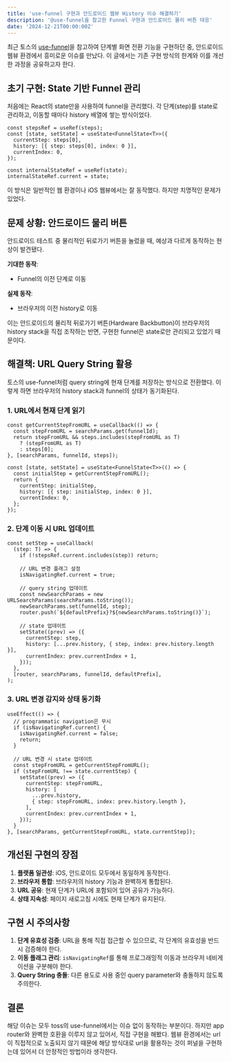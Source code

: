 ```yaml
---
title: 'use-funnel 구현과 안드로이드 웹뷰 History 이슈 해결하기'
description: '@use-funnel을 참고한 Funnel 구현과 안드로이드 물리 버튼 대응'
date: '2024-12-21T00:00:00Z'
---
```


최근 토스의 [use-funnel](https://use-funnel.slash.page/ko)을 참고하여 단계별 화면 전환 기능을 구현하던 중, 안드로이드 웹뷰 환경에서 흥미로운 이슈를 만났다. 이 글에서는 기존 구현 방식의 한계와 이를 개선한 과정을 공유하고자 한다.

## 초기 구현: State 기반 Funnel 관리

처음에는 React의 state만을 사용하여 funnel을 관리했다. 각 단계(step)를 state로 관리하고, 이동할 때마다 history 배열에 쌓는 방식이었다.

```tsx
const stepsRef = useRef(steps);
const [state, setState] = useState<FunnelState<T>>({
  currentStep: steps[0],
  history: [{ step: steps[0], index: 0 }],
  currentIndex: 0,
});

const internalStateRef = useRef(state);
internalStateRef.current = state;
```

이 방식은 일반적인 웹 환경이나 iOS 웹뷰에서는 잘 동작했다. 하지만 치명적인 문제가 있었다.

## 문제 상황: 안드로이드 물리 버튼

안드로이드 테스트 중 물리적인 뒤로가기 버튼을 눌렀을 때, 예상과 다르게 동작하는 현상이 발견됐다.

**기대한 동작**:

- Funnel의 이전 단계로 이동

**실제 동작**:

- 브라우저의 이전 history로 이동

이는 안드로이드의 물리적 뒤로가기 버튼(Hardware Backbutton)이 브라우저의 history stack을 직접 조작하는 반면, 구현한 funnel은 state로만 관리되고 있었기 때문이다.

## 해결책: URL Query String 활용

토스의 use-funnel처럼 query string에 현재 단계를 저장하는 방식으로 전환했다. 이렇게 하면 브라우저의 history stack과 funnel의 상태가 동기화된다.

### 1. URL에서 현재 단계 읽기

```tsx
const getCurrentStepFromURL = useCallback(() => {
  const stepFromURL = searchParams.get(funnelId);
  return stepFromURL && steps.includes(stepFromURL as T)
    ? (stepFromURL as T)
    : steps[0];
}, [searchParams, funnelId, steps]);

const [state, setState] = useState<FunnelState<T>>(() => {
  const initialStep = getCurrentStepFromURL();
  return {
    currentStep: initialStep,
    history: [{ step: initialStep, index: 0 }],
    currentIndex: 0,
  };
});
```

### 2. 단계 이동 시 URL 업데이트

```tsx
const setStep = useCallback(
  (step: T) => {
    if (!stepsRef.current.includes(step)) return;

    // URL 변경 플래그 설정
    isNavigatingRef.current = true;

    // query string 업데이트
    const newSearchParams = new URLSearchParams(searchParams.toString());
    newSearchParams.set(funnelId, step);
    router.push(`${defaultPrefix}?${newSearchParams.toString()}`);

    // state 업데이트
    setState((prev) => ({
      currentStep: step,
      history: [...prev.history, { step, index: prev.history.length }],
      currentIndex: prev.currentIndex + 1,
    }));
  },
  [router, searchParams, funnelId, defaultPrefix],
);
```

### 3. URL 변경 감지와 상태 동기화

```tsx
useEffect(() => {
  // programmatic navigation은 무시
  if (isNavigatingRef.current) {
    isNavigatingRef.current = false;
    return;
  }

  // URL 변경 시 state 업데이트
  const stepFromURL = getCurrentStepFromURL();
  if (stepFromURL !== state.currentStep) {
    setState((prev) => ({
      currentStep: stepFromURL,
      history: [
        ...prev.history,
        { step: stepFromURL, index: prev.history.length },
      ],
      currentIndex: prev.currentIndex + 1,
    }));
  }
}, [searchParams, getCurrentStepFromURL, state.currentStep]);
```

## 개선된 구현의 장점

1. **플랫폼 일관성**: iOS, 안드로이드 모두에서 동일하게 동작한다.
2. **브라우저 통합**: 브라우저의 history 기능과 완벽하게 통합된다.
3. **URL 공유**: 현재 단계가 URL에 포함되어 있어 공유가 가능하다.
4. **상태 지속성**: 페이지 새로고침 시에도 현재 단계가 유지된다.

## 구현 시 주의사항

1. **단계 유효성 검증**: URL을 통해 직접 접근할 수 있으므로, 각 단계의 유효성을 반드시 검증해야 한다.
2. **이동 플래그 관리**: `isNavigatingRef`를 통해 프로그래밍적 이동과 브라우저 네비게이션을 구분해야 한다.
3. **Query String 충돌**: 다른 용도로 사용 중인 query parameter와 충돌하지 않도록 주의한다.

## 결론

해당 이슈는 모두 toss의 use-funnel에서는 이슈 없이 동작하는 부분이다. 하지만 app router와 완벽한 호환을 이루지 않고 있어서, 직접 구현을 해봤다. 웹뷰 환경에서는 url이 직접적으로 노출되지 않기 때문에 해당 방식대로 url을 활용하는 것이 퍼널을 구현하는데 있어서 더 안정적인 방법이라 생각한다.

